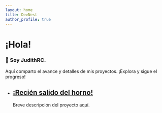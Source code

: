 ```yaml
---
layout: home
title: DevNest
author_profile: true
---
```


<h1>¡Hola!</h1>
<h3>👋 Soy JudithRC.</h3>
<p>Aquí comparto el avance y detalles de mis proyectos. ¡Explora y sigue el progreso!</p>
<ul class="proyectos-lista">
  <li class="proyecto-item">
    <h2>
      <a href="{{ site.baseurl }}/">
        ¡Recién salido del horno!
      </a>
    </h2>
    <p>Breve descripción del proyecto aquí.</p>
  </li>
  <!-- Puedes añadir más proyectos aquí -->
</ul>

